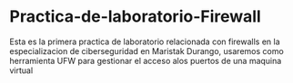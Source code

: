 # Practica-de-laboratorio-Firewall
Esta es la primera practica de laboratorio relacionada con firewalls en la especializacion de ciberseguridad en Maristak Durango, usaremos como herramienta UFW para gestionar el acceso alos puertos de una maquina virtual
